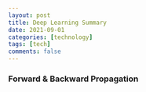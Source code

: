 ```yaml
---
layout: post
title: Deep Learning Summary
date: 2021-09-01
categories: [technology]
tags: [tech]
comments: false
---
```




### Forward & Backward Propagation



 